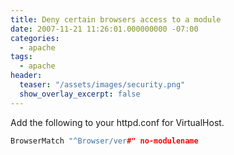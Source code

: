 ```yaml
---
title: Deny certain browsers access to a module
date: 2007-11-21 11:26:01.000000000 -07:00
categories:
  - apache
tags:
  - apache
header:
  teaser: "/assets/images/security.png"
  show_overlay_excerpt: false
---
```

Add the following to your httpd.conf for VirtualHost.

```apache
BrowserMatch "^Browser/ver#" no-modulename
```
